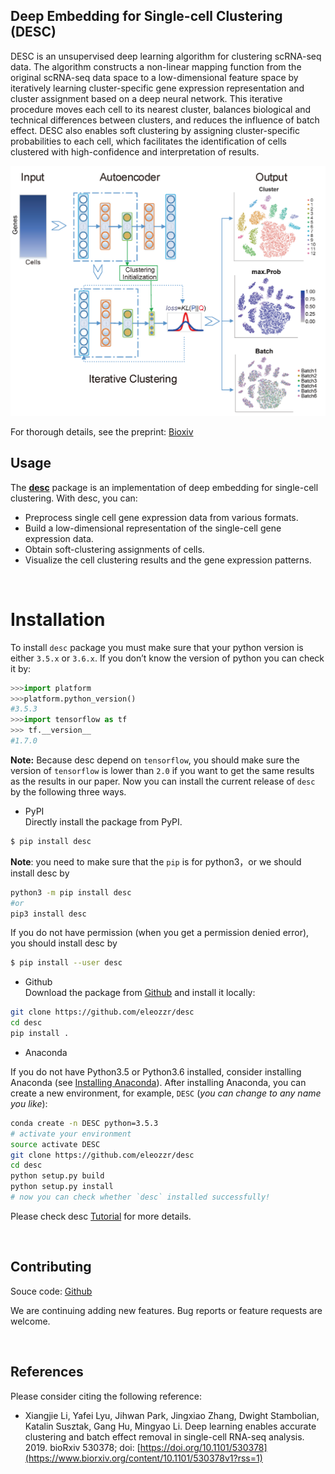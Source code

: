 
## Deep Embedding for Single-cell Clustering (DESC)

DESC is an unsupervised deep learning algorithm for clustering scRNA-seq data. The algorithm constructs a non-linear mapping function from the original scRNA-seq data space to a low-dimensional feature space by iteratively learning cluster-specific gene expression representation and cluster assignment based on a deep neural network. This iterative procedure moves each cell to its nearest cluster, balances biological and technical differences between clusters, and reduces the influence of batch effect. DESC also enables soft clustering by assigning cluster-specific probabilities to each cell, which facilitates the identification of cells clustered with high-confidence and interpretation of results. 

![DESC workflow](docs/assets/images/desc_workflow.png)

For thorough details, see the preprint: [Bioxiv](https://www.biorxiv.org/content/10.1101/530378v1?rss=1)
<br>


## Usage

The [**desc**](https://github.com/eleozzr/desc) package is an implementation of deep embedding for single-cell clustering. With desc, you can:

- Preprocess single cell gene expression data from various formats.
- Build a low-dimensional representation of the single-cell gene expression data.
- Obtain soft-clustering assignments of cells.
- Visualize the cell clustering results and  the  gene expression patterns.

<br>

# Installation

To install  `desc` package you must make sure that your python version is either  `3.5.x` or `3.6.x`. If you don’t know the version of python you can check it by:
```python
>>>import platform
>>>platform.python_version()
#3.5.3
>>>import tensorflow as tf
>>> tf.__version__
#1.7.0
```
**Note:** Because desc depend on `tensorflow`, you should make sure the version of `tensorflow` is lower than `2.0` if you want to get the same results as the results in our paper.
Now you can install the current release of `desc` by the following three ways.

* PyPI  
Directly install the package from PyPI.

```bash
$ pip install desc
```
**Note**: you need to make sure that the `pip` is for python3，or we should install desc by
```bash 
python3 -m pip install desc 
#or
pip3 install desc
```

If you do not have permission (when you get a permission denied error), you should install desc by 

```bash
$ pip install --user desc
```

* Github  
Download the package from [Github](https://github.com/eleozzr/desc) and install it locally:

```bash
git clone https://github.com/eleozzr/desc
cd desc
pip install .
```

* Anaconda

If you do not have  Python3.5 or Python3.6 installed, consider installing Anaconda  (see [Installing Anaconda](https://docs.anaconda.com/anaconda/install/)). After installing Anaconda, you can create a new environment, for example, `DESC` (*you can change to any name you like*):

```bash
conda create -n DESC python=3.5.3
# activate your environment 
source activate DESC 
git clone https://github.com/eleozzr/desc
cd desc
python setup.py build
python setup.py install
# now you can check whether `desc` installed successfully!
```

Please check desc [Tutorial](https://eleozzr.github.io/desc/tutorial.html) for more details.


<br>

## Contributing

Souce code: [Github](https://github.com/eleozzr/desc)  

We are continuing adding new features. Bug reports or feature requests are welcome.

<br>

## References

Please consider citing the following reference:

- Xiangjie Li, Yafei Lyu, Jihwan Park, Jingxiao Zhang, Dwight Stambolian, Katalin Susztak, Gang Hu, Mingyao Li. Deep learning enables accurate clustering and batch effect removal in single-cell RNA-seq analysis. 2019. bioRxiv 530378; doi: [https://doi.org/10.1101/530378](https://www.biorxiv.org/content/10.1101/530378v1?rss=1)
<br>